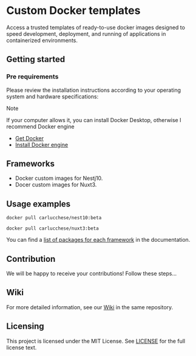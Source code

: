 # Custom Docker templates

Access a trusted templates of ready-to-use docker images designed to speed development, deployment, and running of applications in containerized environments.

## Getting started

### Pre requirements

Please review the installation instructions according to your operating system and hardware specifications:

> [!NOTE]  
> If your computer allows it, you can install Docker Desktop, otherwise I recommend Docker engine

- [Get Docker](<https://docs.docker.com/get-started/>)
- [Install Docker engine](<https://docs.docker.com/engine/install/>)

## Frameworks

- Docker custom images for Nestj10.
- Docer custom images for Nuxt3.

## Usage examples

```docker
docker pull carlucchese/nest10:beta
```

```docker
docker pull carlucchese/nuxt3:beta
```

You can find a [list of packages for each framework](./docs/PACKAGES.md) in the
documentation.

## Contribution

We will be happy to receive your contributions! Follow these steps...

## Wiki

For more detailed information, see our [Wiki]((https://github.com/carlucchese/docker-templates/wiki) ) in the same repository.

## Licensing

This project is licensed under the MIT License. See
[LICENSE](./LICENSE) for the full
license text.
